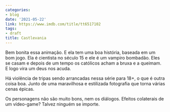 ```yaml
---
categories:
- blog
date: '2021-05-22'
link: https://www.imdb.com/title/tt6517102
tags:
- draft
title: Castlevania
---
```


Bem bonita essa animação. E ela tem uma boa história, baseada em um bom jogo. Ela é cientista no século 15 e ele é um vampiro bombadão. Eles se casam e depois de um tempo os católicos acham a bruxa e a queimam. E logo vira um deus nos acuda.

Há violência de tripas sendo arrancadas nessa série para 18+, o que é outra coisa boa. Junto de uma maravilhosa e estilizada fotografia que torna várias cenas épicas.

Os personagens não são muito bons, nem os diálogos. Efeitos colaterais de um vídeo-game? Talvez ninguém se importe.
